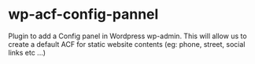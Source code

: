 # wp-acf-config-pannel
 Plugin to add a Config panel in Wordpress wp-admin. This will allow us to create a default ACF for static website contents (eg: phone, street, social links etc ...)
